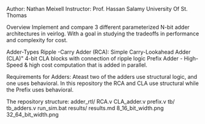 Author: Nathan Meixell
Instructor: Prof. Hassan Salamy
University Of St. Thomas

Overview
Implement and compare 3 different parameterized N-bit adder architectures in veirlog. 
With a goal in studying the tradeoffs in performance and complexity for cost.

Adder-Types
Ripple -Carry Adder (RCA): Simple
Carry-Lookahead Adder (CLA)" 4-bit CLA blocks with connection of ripple logic
Prefix Adder -  High-Speed & high cost computation that is added in parallel.

Requirements for Adders: Ateast two of the adders use structural logic, and one uses behavioral. In this repository the
RCA and CLA use structural while the Prefix uses behavioral.

The repository structure:
adder_rtl/
  RCA.v
  CLA_adder.v
  prefix.v
tb/
  tb_adders.v
  run_sim.bat
results/
results.md
8_16_bit_width.png
32_64_bit_width.png
